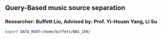 ## Query-Based music source separation
### Researcher: Buffett Liu, Advised by: Prof. Yi-Hsuan Yang, Li Su

```bash
export DATA_ROOT=/home/buffett/NAS_189/
```